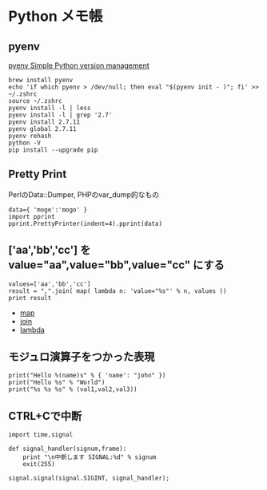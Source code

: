 # Python メモ帳

## pyenv

[pyenv Simple Python version management](https://github.com/pyenv/pyenv)

	brew install pyenv
	echo 'if which pyenv > /dev/null; then eval "$(pyenv init - )"; fi' >> ~/.zshrc
	source ~/.zshrc
	pyenv install -l | less
	pyenv install -l | grep '2.7'
	pyenv install 2.7.11
	pyenv global 2.7.11
	pyenv rehash
	python -V
	pip install --upgrade pip

## Pretty Print
PerlのData::Dumper, PHPのvar_dump的なもの

	data={ 'moge':'mogo' }
	import pprint
	pprint.PrettyPrinter(indent=4).pprint(data)

## ['aa','bb','cc'] を value="aa",value="bb",value="cc" にする

	values=['aa','bb','cc']
	result = ",".join( map( lambda n: 'value="%s"' % n, values ))
	print result

* [map](http://docs.python.jp/3/library/functions.html#map)
* [join](http://docs.python.jp/3/library/stdtypes.html#str.join)
* [lambda](http://docs.python.jp/3/reference/expressions.html#lambda)

## モジュロ演算子をつかった表現

    print("Hello %(name)s" % { 'name': "john" })
    print("Hello %s" % "World")
    print("%s %s %s" % (val1,val2,val3))

## CTRL+Cで中断

	import time,signal
	
	def signal_handler(signum,frame):
		print "\n中断します SIGNAL:%d" % signum
		exit(255)
	
	signal.signal(signal.SIGINT, signal_handler);


